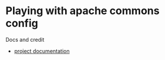 Playing with apache commons config
==================================

Docs and credit
- [project documentation](https://commons.apache.org/proper/commons-configuration/index.html)